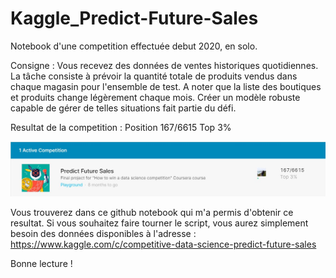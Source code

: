 # Kaggle_Predict-Future-Sales  

Notebook d'une competition effectuée debut 2020, en solo. 

Consigne : 
Vous recevez des données de ventes historiques quotidiennes. La tâche consiste à prévoir la quantité totale de produits vendus dans chaque magasin pour l'ensemble de test. A noter que la liste des boutiques et produits change légèrement chaque mois. Créer un modèle robuste capable de gérer de telles situations fait partie du défi.

Resultat de la competition : 
Position 167/6615   Top 3%

![alt text](https://github.com/leobierent/Kaggle_Predict-Future-Sales/blob/master/images/Capture.JPG?raw=true)


Vous trouverez dans ce github notebook qui m'a permis d'obtenir ce resultat. 
Si vous souhaitez faire tourner le script, vous aurez simplement besoin des données disponibles à l'adresse :
https://www.kaggle.com/c/competitive-data-science-predict-future-sales

Bonne lecture !

